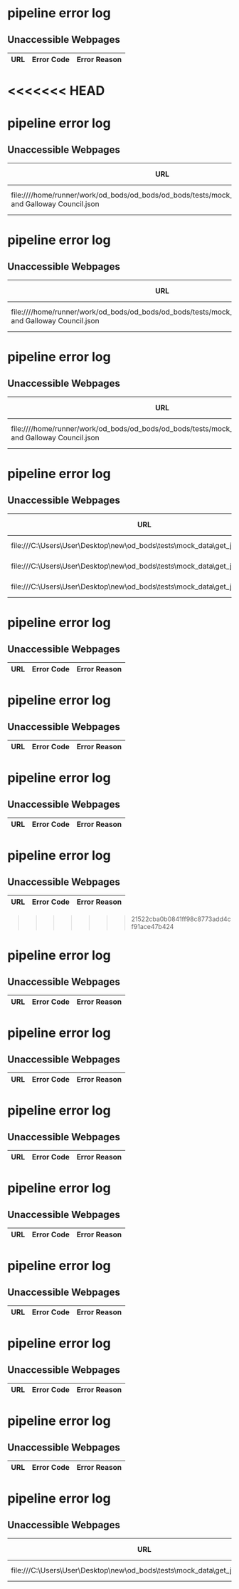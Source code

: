 # pipeline error log

## Unaccessible Webpages

|URL | Error Code | Error Reason|
|--- | --- | ---|
<<<<<<< HEAD
=======
# pipeline error log

## Unaccessible Webpages

|URL | Error Code | Error Reason|
|--- | --- | ---|
| file:////home/runner/work/od_bods/od_bods/od_bods/tests/mock_data/USMART/Dumfries and Galloway Council.json |  | [Errno 2] No such file or directory: '//home/runner/work/od_bods/od_bods/od_bods/tests/mock_data/USMART/Dumfries and Galloway Council.json' | 
# pipeline error log

## Unaccessible Webpages

|URL | Error Code | Error Reason|
|--- | --- | ---|
| file:////home/runner/work/od_bods/od_bods/od_bods/tests/mock_data/USMART/Dumfries and Galloway Council.json |  | [Errno 2] No such file or directory: '//home/runner/work/od_bods/od_bods/od_bods/tests/mock_data/USMART/Dumfries and Galloway Council.json' | 
# pipeline error log

## Unaccessible Webpages

|URL | Error Code | Error Reason|
|--- | --- | ---|
| file:////home/runner/work/od_bods/od_bods/od_bods/tests/mock_data/USMART/Dumfries and Galloway Council.json |  | [Errno 2] No such file or directory: '//home/runner/work/od_bods/od_bods/od_bods/tests/mock_data/USMART/Dumfries and Galloway Council.json' | 
# pipeline error log

## Unaccessible Webpages

|URL | Error Code | Error Reason|
|--- | --- | ---|
| file:///C:\Users\User\Desktop\new\od_bods\tests\mock_data\get_json_data.json |  | [WinError 2] The system cannot find the file specified: 'C:\\\\Users\\User\\Desktop\\new\\od_bods\\tests\\mock_data\\get_json_data.json' | 
| file:///C:\Users\User\Desktop\new\od_bods\tests\mock_data\get_json_data.json |  | [WinError 2] The system cannot find the file specified: 'C:\\\\Users\\User\\Desktop\\new\\od_bods\\tests\\mock_data\\get_json_data.json' | 
| file:///C:\Users\User\Desktop\new\od_bods\tests\mock_data\get_json_data.json |  | [WinError 2] The system cannot find the file specified: 'C:\\\\Users\\User\\Desktop\\new\\od_bods\\tests\\mock_data\\get_json_data.json' | 
# pipeline error log

## Unaccessible Webpages

|URL | Error Code | Error Reason|
|--- | --- | ---|
# pipeline error log

## Unaccessible Webpages

|URL | Error Code | Error Reason|
|--- | --- | ---|
# pipeline error log

## Unaccessible Webpages

|URL | Error Code | Error Reason|
|--- | --- | ---|
# pipeline error log

## Unaccessible Webpages

|URL | Error Code | Error Reason|
|--- | --- | ---|
>>>>>>> 21522cba0b0841ff98c8773add4cf91ace47b424
# pipeline error log

## Unaccessible Webpages

|URL | Error Code | Error Reason|
|--- | --- | ---|
# pipeline error log

## Unaccessible Webpages

|URL | Error Code | Error Reason|
|--- | --- | ---|
# pipeline error log

## Unaccessible Webpages

|URL | Error Code | Error Reason|
|--- | --- | ---|
# pipeline error log

## Unaccessible Webpages

|URL | Error Code | Error Reason|
|--- | --- | ---|
# pipeline error log

## Unaccessible Webpages

|URL | Error Code | Error Reason|
|--- | --- | ---|
# pipeline error log

## Unaccessible Webpages

|URL | Error Code | Error Reason|
|--- | --- | ---|
# pipeline error log

## Unaccessible Webpages

|URL | Error Code | Error Reason|
|--- | --- | ---|
# pipeline error log

## Unaccessible Webpages

|URL | Error Code | Error Reason|
|--- | --- | ---|
| file:///C:\Users\User\Desktop\new\od_bods\tests\mock_data\get_json_data.json |  | [WinError 2] The system cannot find the file specified: 'C:\\\\Users\\User\\Desktop\\new\\od_bods\\tests\\mock_data\\get_json_data.json' | 

